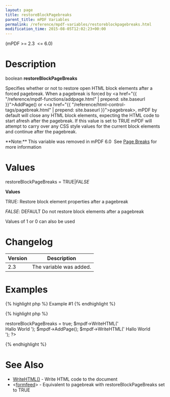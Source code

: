 ```yaml
---
layout: page
title: restoreBlockPagebreaks
parent_title: mPDF Variables
permalink: /reference/mpdf-variables/restoreblockpagebreaks.html
modification_time: 2015-08-05T12:02:23+00:00
---
```


(mPDF &gt;= 2.3  &lt;= 6.0)

# Description

boolean **restoreBlockPageBreaks**

Specifies whether or not to restore open HTML block elements after a forced pagebreak. When a pagebreak is forced by <a href="{{ "/reference/mpdf-functions/addpage.html" | prepend: site.baseurl }}">AddPage()</a> or &lt;<a href="{{ "/reference/html-control-tags/pagebreak.html" | prepend: site.baseurl }}">pagebreak</a>&gt;, mPDF by default will close any HTML block elements, expecting the HTML code to start afresh after the pagebreak. If this value is set to <span class="smallblock">TRUE</span> mPDF will attempt to carry over any CSS style values for the current block elements and continue after the pagebreak.

<div class="alert alert-info" role="alert">**Note:** This variable was removed in mPDF 6.0  See <a href="{{ "/paging/page-breaks.html" | prepend: site.baseurl }}">Page Breaks</a> for more information</div>

# Values

<span class="parameter">restoreBlockPageBreaks</span> = <span class="smallblock">TRUE</span>|<span class="smallblock">*FALSE*</span>

**Values**

<span class="smallblock">TRUE</span>: Restore block element properties after a pagebreak

<span class="smallblock">*FALSE*</span>: <span class="smallblock">DEFAULT</span> Do not restore block elements after a pagebreak

Values of 1 or 0 can also be used

# Changelog

<table class="table"> <thead>
<tr> <th>Version</th> <th>Description</th> </tr>
</thead> <tbody>
<tr>
<td>2.3</td>
<td>The variable was added.</td>
</tr>
</tbody> </table>

# Examples

{% highlight php %}
Example #1
{% endhighlight %}

{% highlight php %}
<?php

$mpdf = new mPDF();

$mpdf->restoreBlockPageBreaks = true;

$mpdf->WriteHTML('<div class="firstlevel"><div class="secondlevel">
Hallo World
');

$mpdf->AddPage();

$mpdf->WriteHTML('
Hallo World
</div></div>');

?>
{% endhighlight %}

# See Also

<ul>
<li class="manual_boxlist"><a href="{{ "/reference/mpdf-functions/setwatermarktext.html" | prepend: site.baseurl }}">WriteHTML()</a> - Write HTML code to the document</li>
<li class="manual_boxlist">&lt;<a href="{{ "/reference/html-control-tags/formfeed.html" | prepend: site.baseurl }}">formfeed</a>&gt; - Equivalent to pagebreak with <span class="parameter">restoreBlockPageBreaks</span> set to <span class="smallblock">TRUE</span> </li>
</ul>
